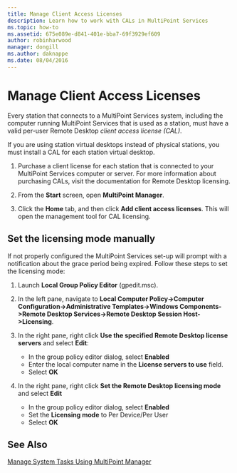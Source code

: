 ```yaml
---
title: Manage Client Access Licenses
description: Learn how to work with CALs in MultiPoint Services
ms.topic: how-to
ms.assetid: 675e089e-d841-401e-bba7-69f3929ef609
author: robinharwood
manager: dongill
ms.author: daknappe
ms.date: 08/04/2016
---
```

# Manage Client Access Licenses
Every station that connects to a MultiPoint Services system, including the computer running MultiPoint Services that is used as a station, must have a valid per-user Remote Desktop *client access license (CAL)*.

If you are using station virtual desktops instead of physical stations, you must install a CAL for each station virtual desktop.

1.  Purchase a client license for each station that is connected to your MultiPoint Services computer or server. For more information about purchasing CALs, visit the documentation for Remote Desktop licensing.

2.  From the **Start** screen, open **MultiPoint Manager**.

3.  Click the **Home** tab, and then click **Add client access licenses**.  This will open the management tool for CAL licensing.

## Set the licensing mode manually
If not properly configured the MultiPoint Services set-up will prompt with a notification about the grace
period being expired. Follow these steps to set the licensing mode:

1. Launch **Local Group Policy Editor** (gpedit.msc).

2. In the left pane, navigate to **Local Computer Policy->Computer Configuration->Administrative Templates->Windows Components->Remote Desktop Services->Remote Desktop Session Host->Licensing**.

3. In the right pane, right click **Use the specified Remote Desktop license servers** and select **Edit**:
   - In the group policy editor dialog, select **Enabled**
   - Enter the local computer name in the **License servers to use** field.
   - Select **OK**

4. In the right pane, right click **Set the Remote Desktop licensing mode** and select **Edit**
   - In the group policy editor dialog, select **Enabled**
   - Set the **Licensing mode** to Per Device/Per User
   - Select **OK**


## See Also
[Manage System Tasks Using MultiPoint Manager](Manage-System-Tasks-Using-MultiPoint-Manager.md)
